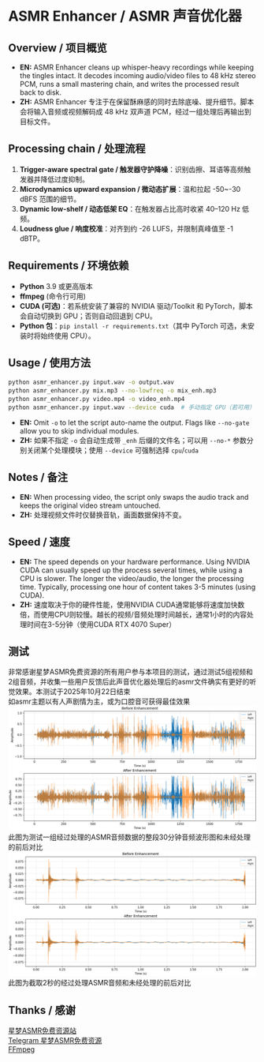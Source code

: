 # ASMR Enhancer / ASMR 声音优化器

## Overview / 项目概览
- **EN:** ASMR Enhancer cleans up whisper-heavy recordings while keeping the tingles intact. It decodes incoming audio/video files to 48 kHz stereo PCM, runs a small mastering chain, and writes the processed result back to disk.
- **ZH:** ASMR Enhancer 专注于在保留酥麻感的同时去除底噪、提升细节。脚本会将输入音频或视频解码成 48 kHz 双声道 PCM，经过一组处理后再输出到目标文件。

## Processing chain / 处理流程
1. **Trigger-aware spectral gate / 触发器守护降噪**：识别齿擦、耳语等高频触发器并降低过度抑制。
2. **Microdynamics upward expansion / 微动态扩展**：温和拉起 -50~-30 dBFS 范围的细节。
3. **Dynamic low-shelf / 动态低架 EQ**：在触发器占比高时收紧 40–120 Hz 低频。
4. **Loudness glue / 响度校准**：对齐到约 -26 LUFS，并限制真峰值至 -1 dBTP。

## Requirements / 环境依赖
- **Python** 3.9 或更高版本
- **ffmpeg** (命令行可用)
- **CUDA (可选)**：若系统安装了兼容的 NVIDIA 驱动/Toolkit 和 PyTorch，脚本会自动切换到 GPU；否则自动回退到 CPU。
- **Python 包**：`pip install -r requirements.txt`（其中 PyTorch 可选，未安装时将始终使用 CPU）。

## Usage / 使用方法
```bash
python asmr_enhancer.py input.wav -o output.wav
python asmr_enhancer.py mix.mp3 --no-lowfreq -o mix_enh.mp3
python asmr_enhancer.py video.mp4 -o video_enh.mp4
python asmr_enhancer.py input.wav --device cuda  # 手动指定 GPU（若可用）
```
- **EN:** Omit `-o` to let the script auto-name the output. Flags like `--no-gate` allow you to skip individual modules.
- **ZH:** 如果不指定 `-o` 会自动生成带 `_enh` 后缀的文件名；可以用 `--no-*` 参数分别关闭某个处理模块；使用 `--device` 可强制选择 `cpu`/`cuda` 

## Notes / 备注
- **EN:** When processing video, the script only swaps the audio track and keeps the original video stream untouched.
- **ZH:** 处理视频文件时仅替换音轨，画面数据保持不变。

## Speed / 速度
- **EN:** The speed depends on your hardware performance. Using NVIDIA CUDA can usually speed up the process several times, while using a CPU is slower. The longer the video/audio, the longer the processing time. Typically, processing one hour of content takes 3-5 minutes (using CUDA).
- **ZH:** 速度取决于你的硬件性能，使用NVIDIA CUDA通常能够将速度加快数倍，而使用CPU则较慢。越长的视频/音频处理时间越长，通常1小时的内容处理时间在3-5分钟（使用CUDA RTX 4070 Super）

## 测试
非常感谢星梦ASMR免费资源的所有用户参与本项目的测试，通过测试5组视频和2组音频，并收集一些用户反馈后此声音优化器处理后的asmr文件确实有更好的听觉效果。本测试于2025年10月22日结束 <br>
如asmr主题以有人声剧情为主，或为口腔音可获得最佳效果 <br>
![Full waveform](results/waveform_full.png) <br>
此图为测试一组经过处理的ASMR音频数据的整段30分钟音频波形图和未经处理的前后对比 <br>
![Zoomed waveform](results/waveform_zoom.png) <br>
此图为截取2秒的经过处理ASMR音频和未经处理的前后对比
## Thanks / 感谢
[星梦ASMR免费资源站](https://www.asmrzy.top) <br>
[Telegram 星梦ASMR免费资源](https://t.me/asmrzytop) <br>
[FFmpeg](https://ffmpeg.org)
